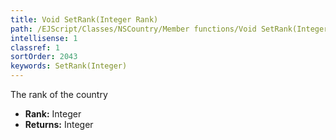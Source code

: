 ```yaml
---
title: Void SetRank(Integer Rank)
path: /EJScript/Classes/NSCountry/Member functions/Void SetRank(Integer p_0)
intellisense: 1
classref: 1
sortOrder: 2043
keywords: SetRank(Integer)
---
```



The rank of the country



* **Rank:** Integer
* **Returns:** Integer


